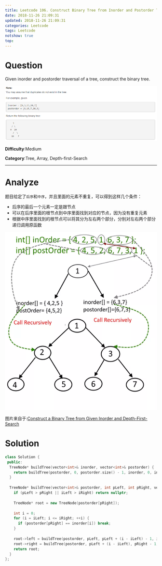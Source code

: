 ```yaml
---
title: Leetcode 106. Construct Binary Tree from Inorder and Postorder Traversal
date: 2018-11-26 21:09:31
updated: 2018-11-26 21:09:31
categories: Leetcode
tags: Leetcode
notshow: true
top:
---
```


# Question

Given inorder and postorder traversal of a tree, construct the binary tree.

![](/images/in-post/2018-11-26-Leetcode-106-Construct-Binary-Tree-From-Inorder-And-Postorder-Traversal/2018-11-26-21-29-15.png)

**Difficulty**:Medium

**Category**:Tree, Array, Depth-first-Search

<!-- more -->

------------

# Analyze

题目给定了`后序`和`中序`，并且里面的元素不重复，可以得到这样几个条件：

- 后序的最后一个元素一定是跟节点
- 可以在后序里面的根节点到中序里面找到对应的节点，因为没有重复元素
- 根据中序里面找到的根节点可以将其分为左右两个部分，分别对左右两个部分递归调用原函数

![](/images/in-post/2018-11-26-Leetcode-106-Construct-Binary-Tree-From-Inorder-And-Postorder-Traversal/2018-11-27-16-01-26.png)

图片来自于:[Construct a Binary Tree from Given Inorder and Depth-First-Search](https://algorithms.tutorialhorizon.com/construct-a-binary-tree-from-given-inorder-and-depth-first-search/) 

# Solution

```cpp
class Solution {
 public:
  TreeNode* buildTree(vector<int>& inorder, vector<int>& postorder) {
    return buildTree(postorder, 0, postorder.size() - 1, inorder, 0, inorder.size() - 1);
  }

  TreeNode* buildTree(vector<int>& postorder, int pLeft, int pRight, vector<int>& inorder, int iLeft, int iRight) {
    if (pLeft > pRight || iLeft > iRight) return nullptr;

    TreeNode* root = new TreeNode(postorder[pRight]);

    int i = 0;
    for (i = iLeft; i <= iRight; ++i) {
      if (postorder[pRight] == inorder[i]) break;
    }

    root->left = buildTree(postorder, pLeft, pLeft + (i - iLeft) - 1, inorder, iLeft, i - 1);
    root->right = buildTree(postorder, pLeft + (i - iLeft), pRight - 1, inorder, i + 1, iRight);
    return root;
  }
};
```
